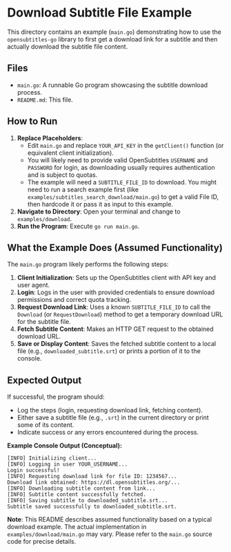 # Download Subtitle File Example

This directory contains an example (`main.go`) demonstrating how to use the `opensubtitles-go` library to first get a download link for a subtitle and then actually download the subtitle file content.

## Files

- `main.go`: A runnable Go program showcasing the subtitle download process.
- `README.md`: This file.

## How to Run

1.  **Replace Placeholders**: 
    *   Edit `main.go` and replace `YOUR_API_KEY` in the `getClient()` function (or equivalent client initialization).
    *   You will likely need to provide valid OpenSubtitles `USERNAME` and `PASSWORD` for login, as downloading usually requires authentication and is subject to quotas.
    *   The example will need a `SUBTITLE_FILE_ID` to download. You might need to run a search example first (like `examples/subtitles_search_download/main.go`) to get a valid File ID, then hardcode it or pass it as input to this example.
2.  **Navigate to Directory**: Open your terminal and change to `examples/download`.
3.  **Run the Program**: Execute `go run main.go`.

## What the Example Does (Assumed Functionality)

The `main.go` program likely performs the following steps:

1.  **Client Initialization**: Sets up the OpenSubtitles client with API key and user agent.
2.  **Login**: Logs in the user with provided credentials to ensure download permissions and correct quota tracking.
3.  **Request Download Link**: Uses a known `SUBTITLE_FILE_ID` to call the `Download` (or `RequestDownload`) method to get a temporary download URL for the subtitle file.
4.  **Fetch Subtitle Content**: Makes an HTTP GET request to the obtained download URL.
5.  **Save or Display Content**: Saves the fetched subtitle content to a local file (e.g., `downloaded_subtitle.srt`) or prints a portion of it to the console.

## Expected Output

If successful, the program should:
*   Log the steps (login, requesting download link, fetching content).
*   Either save a subtitle file (e.g., `.srt`) in the current directory or print some of its content.
*   Indicate success or any errors encountered during the process.

**Example Console Output (Conceptual):**
```text
[INFO] Initializing client...
[INFO] Logging in user YOUR_USERNAME...
Login successful!
[INFO] Requesting download link for file ID: 1234567...
Download link obtained: https://dl.opensubtitles.org/...
[INFO] Downloading subtitle content from link...
[INFO] Subtitle content successfully fetched.
[INFO] Saving subtitle to downloaded_subtitle.srt...
Subtitle saved successfully to downloaded_subtitle.srt.
```

**Note**: This README describes assumed functionality based on a typical download example. The actual implementation in `examples/download/main.go` may vary. Please refer to the `main.go` source code for precise details. 
